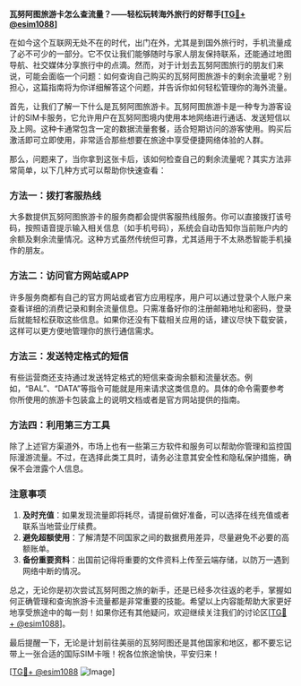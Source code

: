 **瓦努阿图旅游卡怎么查流量？——轻松玩转海外旅行的好帮手[[TG💪+ @esim1088](https://t.me/s/esim1088)]**

在如今这个互联网无处不在的时代，出门在外，尤其是到国外旅行时，手机流量成了必不可少的一部分。它不仅让我们能够随时与家人朋友保持联系，还能通过地图导航、社交媒体分享旅行中的点滴。然而，对于计划去瓦努阿图旅行的朋友们来说，可能会面临一个问题：如何查询自己购买的瓦努阿图旅游卡的剩余流量呢？别担心，这篇指南将为你详细解答这个问题，并告诉你如何轻松管理你的海外流量。

首先，让我们了解一下什么是瓦努阿图旅游卡。瓦努阿图旅游卡是一种专为游客设计的SIM卡服务，它允许用户在瓦努阿图境内使用本地网络进行通话、发送短信以及上网。这种卡通常包含一定的数据流量套餐，适合短期访问的游客使用。购买后激活即可立即使用，非常适合那些想要在旅途中享受便捷网络体验的人群。

那么，问题来了，当你拿到这张卡后，该如何检查自己的剩余流量呢？其实方法非常简单，以下几种方式可以帮助你快速查看：

### 方法一：拨打客服热线
大多数提供瓦努阿图旅游卡的服务商都会提供客服热线服务。你可以直接拨打该号码，按照语音提示输入相关信息（如手机号码），系统会自动告知你当前账户内的余额及剩余流量情况。这种方式虽然传统但可靠，尤其适用于不太熟悉智能手机操作的朋友。

### 方法二：访问官方网站或APP
许多服务商都有自己的官方网站或者官方应用程序，用户可以通过登录个人账户来查看详细的消费记录和剩余流量信息。只需准备好你的注册邮箱地址和密码，登录后就能轻松获取这些信息。如果你还没有下载相关应用的话，建议尽快下载安装，这样可以更方便地管理你的旅行通信需求。

### 方法三：发送特定格式的短信
有些运营商还支持通过发送特定格式的短信来查询余额和流量状态。例如，“BAL”、“DATA”等指令可能就是用来请求这类信息的。具体的命令需要参考你所使用的旅游卡包装盒上的说明文档或者是官方网站提供的指南。

### 方法四：利用第三方工具
除了上述官方渠道外，市场上也有一些第三方软件和服务可以帮助你管理和监控国际漫游流量。不过，在选择此类工具时，请务必注意其安全性和隐私保护措施，确保不会泄露个人信息。

### 注意事项
1. **及时充值**：如果发现流量即将耗尽，请提前做好准备，可以选择在线充值或者联系当地营业厅续费。
2. **避免超额使用**：了解清楚不同国家之间的数据费用差异，尽量避免不必要的高额账单。
3. **备份重要资料**：出国前记得将重要的文件资料上传至云端存储，以防万一遇到网络中断的情况。

总之，无论你是初次尝试瓦努阿图之旅的新手，还是已经多次往返的老手，掌握如何正确管理和查询旅游卡流量都是非常重要的技能。希望以上内容能帮助大家更好地享受旅途中的每一刻！如果你还有其他疑问，欢迎继续关注我们的讨论区[[TG💪+ @esim1088](https://t.me/s/esim1088)]。

最后提醒一下，无论是计划前往美丽的瓦努阿图还是其他国家和地区，都不要忘记带上一张合适的国际SIM卡哦！祝各位旅途愉快，平安归来！

[[TG💪+ @esim1088](https://t.me/s/esim1088) ![Image](https://i.postimg.cc/4NQfJmqS/Snipaste-2025-05-13-00-14-12.png)]